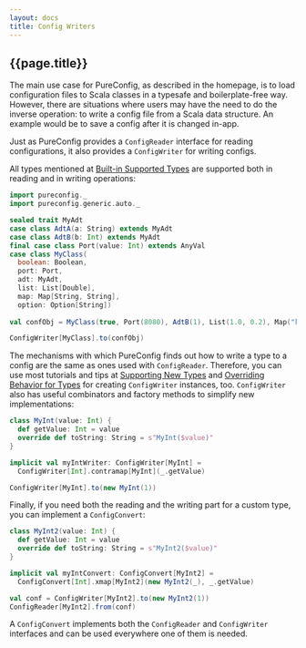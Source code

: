 ```yaml
---
layout: docs
title: Config Writers
---
```


## {{page.title}}

The main use case for PureConfig, as described in the homepage, is to load configuration files to Scala classes in a
typesafe and boilerplate-free way. However, there are situations where users may have the need to do the inverse
operation: to write a config file from a Scala data structure. An example would be to save a config after it is changed
in-app.

Just as PureConfig provides a `ConfigReader` interface for reading configurations, it also provides a `ConfigWriter` for
writing configs.

All types mentioned at [Built-in Supported Types](built-in-supported-types.html) are supported both in reading and in
writing operations:

```scala mdoc:silent:reset-object
import pureconfig._
import pureconfig.generic.auto._

sealed trait MyAdt
case class AdtA(a: String) extends MyAdt
case class AdtB(b: Int) extends MyAdt
final case class Port(value: Int) extends AnyVal
case class MyClass(
  boolean: Boolean,
  port: Port,
  adt: MyAdt,
  list: List[Double],
  map: Map[String, String],
  option: Option[String])
  
val confObj = MyClass(true, Port(8080), AdtB(1), List(1.0, 0.2), Map("key" -> "value"), None)
```

```scala mdoc
ConfigWriter[MyClass].to(confObj)
```

The mechanisms with which PureConfig finds out how to write a type to a config are the same as ones used with
`ConfigReader`. Therefore, you can use most tutorials and tips at [Supporting New Types](supporting-new-types.html)
and [Overriding Behavior for Types](overriding-behavior-for-types.html) for creating `ConfigWriter` instances, too.
`ConfigWriter` also has useful combinators and factory methods to simplify new implementations:

```scala mdoc:silent
class MyInt(value: Int) {
  def getValue: Int = value
  override def toString: String = s"MyInt($value)"
}

implicit val myIntWriter: ConfigWriter[MyInt] =
  ConfigWriter[Int].contramap[MyInt](_.getValue)
```

```scala mdoc
ConfigWriter[MyInt].to(new MyInt(1))
```

Finally, if you need both the reading and the writing part for a custom type, you can implement a `ConfigConvert`:

```scala mdoc:silent
class MyInt2(value: Int) {
  def getValue: Int = value
  override def toString: String = s"MyInt2($value)"
}

implicit val myIntConvert: ConfigConvert[MyInt2] =
  ConfigConvert[Int].xmap[MyInt2](new MyInt2(_), _.getValue)
```

```scala mdoc
val conf = ConfigWriter[MyInt2].to(new MyInt2(1))
ConfigReader[MyInt2].from(conf)
```

A `ConfigConvert` implements both the `ConfigReader` and `ConfigWriter` interfaces and can be used everywhere one of
them is needed.
